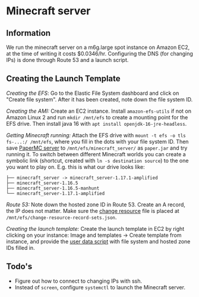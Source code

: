 # Minecraft server

## Information

We run the minecraft server on a m6g.large spot instance on Amazon EC2, at the time of writing it costs $0.0346/hr. Configuring the DNS (for changing IPs) is done through Route 53 and a launch script.

## Creating the Launch Template
*Creating the EFS*: Go to the Elastic File System dashboard and click on "Create file system". After it has been created, note down the file system ID.

*Creating the AMI:* Create an EC2 instance. Install `amazon-efs-utils` if not on Amazon Linux 2 and run `mkdir /mnt/efs` to create a mounting point for the EFS drive. Then install java 16 with `apt install openjdk-16-jre-headless`. 

*Getting Minecraft running:* Attach the EFS drive with `mount -t efs -o tls fs-...:/ /mnt/efs`, where you fill in the dots with your file system ID. Then save [PaperMC server](https://papermc.io/) to `/mnt/efs/minecraft_server/` as `paper.jar` and try running it. To switch between different Minecraft worlds you can create a symbolic link (shortcut, created with `ln -s destination source`) to the one you want to play on. E.g. this is what our drive looks like: 

```
├── minecraft_server -> minecraft_server-1.17.1-amplified
├── minecraft_server-1.16.5
├── minecraft_server-1.16.5-manhunt
└── minecraft_server-1.17.1-amplified
```
*Route 53:* Note down the hosted zone ID in Route 53. Create an A record, the IP does not matter.
Make sure the [change resource](./change-resource-record-sets.json) file is placed at `/mnt/efs/change-resource-record-sets.json`.

*Creating the launch template:* Create the launch template in EC2 by right clicking on your instance: Image and templates → Create template from instance, and provide the [user data script](./user_data.sh) with file system and hosted zone IDs filled in.

## Todo's

- Figure out how to connect to changing IPs with ssh.
- Instead of `screen`, configure `systemctl` to launch the Minecraft server.